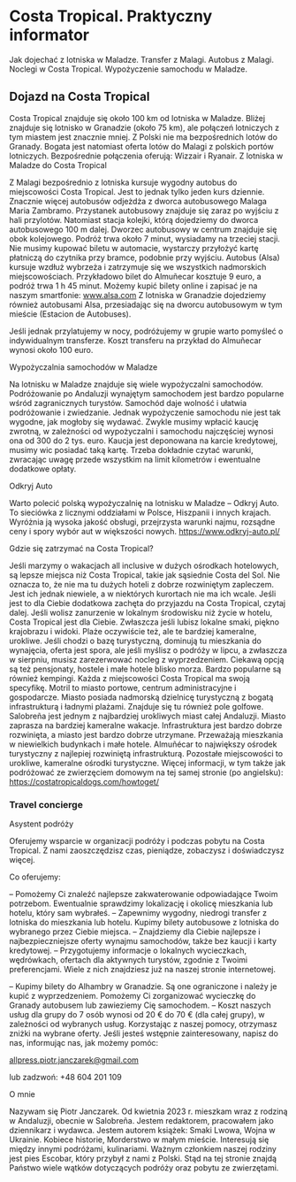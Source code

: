 # Costa Tropical. Praktyczny informator

Jak dojechać z lotniska w Maladze. Transfer z Malagi. Autobus z Malagi. Noclegi w Costa Tropical.
Wypożyczenie samochodu w Maladze.

## Dojazd na Costa Tropical

Costa Tropical znajduje się około 100 km od lotniska w Maladze. Bliżej znajduje się lotnisko w
Granadzie (około 75 km), ale połączeń lotniczych z tym miastem jest znacznie mniej. Z Polski nie ma
bezpośrednich lotów do Granady. Bogata jest natomiast oferta lotów do Malagi z polskich portów
lotniczych. Bezpośrednie połączenia oferują: Wizzair i Ryanair.
Z lotniska w Maladze do Costa Tropical

Z Malagi bezpośrednio z lotniska kursuje wygodny autobus do miejscowości Costa Tropical. Jest to
jednak tylko jeden kurs dziennie. Znacznie więcej autobusów odjeżdża z dworca autobusowego Malaga
Maria Zambramo. Przystanek autobusowy znajduje się zaraz po wyjściu z hali przylotów. Natomiast
stacja kolejki, którą dojedziemy do dworca autobusowego 100 m dalej. Dworzec autobusowy w centrum
znajduje się obok kolejowego. Podróż trwa około 7 minut, wysiadamy na trzeciej stacji. Nie musimy
kupować biletu w automacie, wystarczy przyłożyć kartę płatniczą do czytnika przy bramce, podobnie
przy wyjściu. Autobus (Alsa) kursuje wzdłuż wybrzeża i zatrzymuje się we wszystkich nadmorskich
miejscowościach. Przykładowo bilet do Almuñecar kosztuje 9 euro, a podróż trwa 1 h 45 minut. Możemy
kupić bilety online i zapisać je na naszym smartfonie: www.alsa.com
Z lotniska w Granadzie dojedziemy również autobusami Alsa, przesiadając się na dworcu autobusowym
w tym mieście (Estacion de Autobuses).

Jeśli jednak przylatujemy w nocy, podróżujemy w grupie warto pomyśleć o indywidualnym transferze.
Koszt transferu na przykład do Almuñecar wynosi około 100 euro.

Wypożyczalnia samochodów w Maladze

Na lotnisku w Maladze znajduje się wiele wypożyczalni samochodów. Podróżowanie po Andaluzji
wynajętym samochodem jest bardzo popularne wśród zagranicznych turystów. Samochód daje wolność i
ułatwia podróżowanie i zwiedzanie. Jednak wypożyczenie samochodu nie jest tak wygodne, jak mogłoby
się wydawać. Zwykle musimy wpłacić kaucję zwrotną, w zależności od wypożyczalni i samochodu
najczęściej wynosi ona od 300 do 2 tys. euro. Kaucja jest deponowana na karcie kredytowej, musimy wic
posiadać taką kartę. Trzeba dokładnie czytać warunki, zwracając uwagę przede wszystkim na limit
kilometrów i ewentualne dodatkowe opłaty.

Odkryj Auto

Warto polecić polską wypożyczalnię na lotnisku w Maladze – Odkryj Auto. To sieciówka z licznymi
oddziałami w Polsce, Hiszpanii i innych krajach. Wyróżnia ją wysoka jakość obsługi, przejrzysta warunki
najmu, rozsądne ceny i spory wybór aut w większości nowych.
https://www.odkryj-auto.pl/

Gdzie się zatrzymać na Costa Tropical?

Jeśli marzymy o wakacjach all inclusive w dużych ośrodkach hotelowych, są lepsze miejsca niż Costa
Tropical, takie jak sąsiednie Costa del Sol. Nie oznacza to, że nie ma tu dużych hoteli z dobrze
rozwiniętym zapleczem. Jest ich jednak niewiele, a w niektórych kurortach nie ma ich wcale. Jeśli jest to
dla Ciebie dodatkowa zachęta do przyjazdu na Costa Tropical, czytaj dalej. Jeśli wolisz zanurzenie w
lokalnym środowisku niż życie w hotelu, Costa Tropical jest dla Ciebie. Zwłaszcza jeśli lubisz lokalne
smaki, piękno krajobrazu i widoki. Plaże oczywiście też, ale te bardziej kameralne, urokliwe.
Jeśli chodzi o bazę turystyczną, dominują tu mieszkania do wynajęcia, oferta jest spora, ale jeśli myślisz o
podróży w lipcu, a zwłaszcza w sierpniu, musisz zarezerwować nocleg z wyprzedzeniem. Ciekawą opcją
są też pensjonaty, hostele i małe hotele blisko morza. Bardzo popularne są również kempingi.
Każda z miejscowości Costa Tropical ma swoją specyfikę. Motril to miasto portowe, centrum
administracyjne i gospodarcze. Miasto posiada nadmorską dzielnicę turystyczną z bogatą infrastrukturą i
ładnymi plażami. Znajduje się tu również pole golfowe.
Salobreña jest jednym z najbardziej urokliwych miast całej Andaluzji. Miasto zaprasza na bardziej
kameralne wakacje. Infrastruktura jest bardzo dobrze rozwinięta, a miasto jest bardzo dobrze utrzymane.
Przeważają mieszkania w niewielkich budynkach i małe hotele.
Almuñécar to największy ośrodek turystyczny z najlepiej rozwiniętą infrastrukturą. Pozostałe
miejscowości to urokliwe, kameralne ośrodki turystyczne.
Więcej informacji, w tym także jak podróżować ze zwierzęciem domowym na tej samej stronie (po
angielsku):
https://costatropicaldogs.com/howtoget/

### Travel concierge

Asystent podróży

Oferujemy wsparcie w organizacji podróży i podczas pobytu na Costa Tropical. Z nami zaoszczędzisz
czas, pieniądze, zobaczysz i doświadczysz więcej.

Co oferujemy:

– Pomożemy Ci znaleźć najlepsze zakwaterowanie odpowiadające Twoim potrzebom. Ewentualnie
sprawdzimy lokalizację i okolicę mieszkania lub hotelu, który sam wybrałeś.
– Zapewnimy wygodny, niedrogi transfer z lotniska do mieszkania lub hotelu. Kupimy bilety
autobusowe z lotniska do wybranego przez Ciebie miejsca.
– Znajdziemy dla Ciebie najlepsze i najbezpieczniejsze oferty wynajmu samochodów, także bez
kaucji i karty kredytowej.
– Przygotujemy informacje o lokalnych wycieczkach, wędrówkach, ofertach dla aktywnych
turystów, zgodnie z Twoimi preferencjami. Wiele z nich znajdziesz już na naszej stronie internetowej.

– Kupimy bilety do Alhambry w Granadzie. Są one ograniczone i należy je kupić z wyprzedzeniem.
Pomożemy Ci zorganizować wycieczkę do Granady autobusem lub zawieziemy Cię samochodem.
– Koszt naszych usług dla grupy do 7 osób wynosi od 20 € do 70 € (dla całej grupy), w zależności
od wybranych usług. Korzystając z naszej pomocy, otrzymasz zniżki na wybrane oferty.
Jeśli jesteś wstępnie zainteresowany, napisz do nas, informując nas, jak możemy pomóc:

allpress.piotr.janczarek@gmail.com

lub zadzwoń: +48 604 201 109

O mnie

Nazywam się Piotr Janczarek. Od kwietnia 2023 r. mieszkam wraz z rodziną w Andaluzji, obecnie w
Salobreña. Jestem redaktorem, pracowałem jako dziennikarz i wydawca. Jestem autorem książek: Smaki
Lwowa, Wojna w Ukrainie. Kobiece historie, Morderstwo w małym mieście.
Interesują się między innymi podróżami, kulinariami. Ważnym członkiem naszej rodziny jest pies
Escobar, który przybył z nami z Polski. Stąd na tej stronie znajdą Państwo wiele wątków dotyczących
podróży oraz pobytu ze zwierzętami.